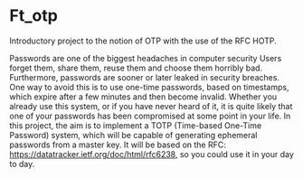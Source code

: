 # Ft_otp

Introductory project to the notion of OTP with the use of the RFC HOTP.

Passwords are one of the biggest headaches in computer security Users forget them, share them, reuse them and choose them horribly bad.
Furthermore, passwords are sooner or later leaked in security breaches. One way to avoid this is to use one-time passwords, based on timestamps, which expire after a few minutes and then become invalid. Whether you already use this system, or if you have never heard of it, it is quite likely that one of your passwords has been compromised at some point in your life.
In this project, the aim is to implement a TOTP (Time-based One-Time Password) system, which will be capable of generating ephemeral passwords from a master key. It will be based on the RFC: https://datatracker.ietf.org/doc/html/rfc6238, so you could use it in your day to day.